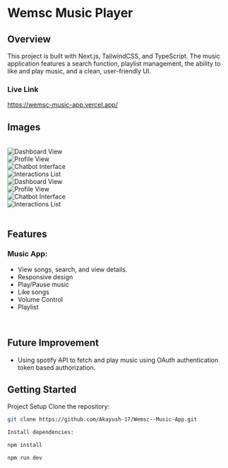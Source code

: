 # Wemsc Music Player

## Overview

This project is built with Next.js, TailwindCSS, and TypeScript. The music application features a search function, playlist management, the ability to like and play music, and a clean, user-friendly UI.

### Live Link

https://wemsc-music-app.vercel.app/


## Images
<br>
<img src="./public/readme/homepage.png" alt="Dashboard View"/>
<br>
<img src="./public/readme/search.png" alt="Profile View"/>
<br>
<img src="./public/readme/loading.png" alt="Chatbot Interface"/>
<br>
<img src="./public/readme/sidebarclosed.png" alt="Interactions List"/>
<br>
<img src="./public/readme/phome.png" alt="Dashboard View"/>
<br>
<img src="./public/readme/sidebar.png" alt="Profile View"/>
<br>
<img src="./public/readme/playlist.png" alt="Chatbot Interface"/>
<br>
<img src="./public/readme/homephone.png" alt="Interactions List"/>
<br>
<br>



## Features

### Music App:

- View songs, search, and view details.
- Responsive design
- Play/Pause music
- Like songs
- Volume Control
- Playlist 
<br>

## Future Improvement 

- Using spotify API to fetch and play music using OAuth authentication token based authorization.


## Getting Started

Project Setup
Clone the repository:

``` bash
git clone https://github.com/Akayush-17/Wemsc--Music-App.git

Install dependencies:

npm install

npm run dev
```








